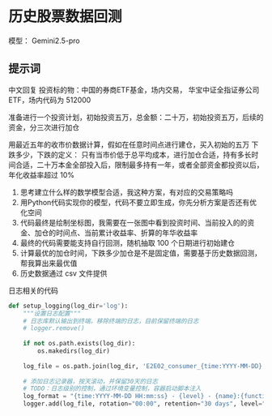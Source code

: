 # 历史股票数据回测

模型： Gemini2.5-pro

## 提示词

中文回复 投资标的物：中国的券商ETF基金，场内交易， 华宝中证全指证券公司ETF，场内代码为 512000

准备进行一个投资计划，初始投资五万，总金额：二十万，初始投资五万，后续的资金，分三次进行加仓

用最近五年的收市价数据计算，假如在任意时间点进行建仓，买入初始的五万
下跌多少，下跌的定义： 只有当市价低于总平均成本，进行加仓合适，持有多长时间合适，二十万本金全部投入后，限制最多持有一年，或者全部资金都投资以后，年化收益率超过 10%

1. 思考建立什么样的数学模型合适，我这种方案，有对应的交易策略吗
2. 用Python代码实现你的模型，代码不要立即生成，你先分析方案是否还有优化空间
3. 代码最终是绘制坐标图，我需要在一张图中看到投资时间、当前投入的的资金、加仓的时间点、当前累计收益率、折算的年华收益率
4. 最终的代码需要能支持自行回测，随机抽取 100 个日期进行初始建仓
5. 计算最优的加仓时间，下跌多少加仓是不是固定值，需要基于历史数据回测，帮我算出来最优值
6. 历史数据通过 csv 文件提供

日志相关的代码

```python
def setup_logging(log_dir='log'):
    """设置日志配置"""
    # 日志库默认输出到终端，移除终端的日志，目前保留终端的日志
    # logger.remove()
   
    if not os.path.exists(log_dir):
        os.makedirs(log_dir)
   
    log_file = os.path.join(log_dir, 'E2E02_consumer_{time:YYYY-MM-DD}.log')
   
    # 添加日志记录器，按天滚动，并保留30天的日志
    # TODO：日志级别的控制，通过环境变量控制，容器启动脚本注入
    log_format = "{time:YYYY-MM-DD HH:mm:ss} - {level} - {name}:{function}:{line} - {message}"
    logger.add(log_file, rotation="00:00", retention="30 days", level="DEBUG", format=log_format)
```
